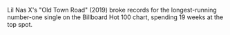 Lil Nas X's "Old Town Road" (2019) broke records for the longest-running number-one single on the Billboard Hot 100 chart, spending 19 weeks at the top spot.
